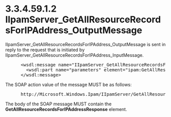 <html dir="LTR" xmlns:mshelp="http://msdn.microsoft.com/mshelp" xmlns:ddue="http://ddue.schemas.microsoft.com/authoring/2003/5" xmlns:xlink="http://www.w3.org/1999/xlink" xmlns:tool="http://www.microsoft.com/tooltip">
 <body>
 <div id="header">
 <h1 class="heading">3.3.4.59.1.2 IIpamServer_GetAllResourceRecordsForIPAddress_OutputMessage</h1>
 </div>
 <div id="mainSection">
 <div id="mainBody">
 <div id="allHistory" class="saveHistory"></div>
 <div id="sectionSection0" class="section" name="collapseableSection">
 

<p>IIpamServer_GetAllResourceRecordsForIPAddress_OutputMessage
is sent in reply to the request that is initiated by
IIpamServer_GetAllResourceRecordsForIPAddress_InputMessage.</p>

<dl>
<dd>
<div><pre> &lt;wsdl:message name=&quot;IIpamServer_GetAllResourceRecordsForIPAddress_OutputMessage&quot;&gt;
   &lt;wsdl:part name=&quot;parameters&quot; element=&quot;ipam:GetAllResourceRecordsForIPAddressResponse&quot; /&gt;
 &lt;/wsdl:message&gt;
</pre></div>
</dd></dl>

<p>The SOAP action value of the message MUST be as follows:</p>

<dl>
<dd>
<div><pre> http://Microsoft.Windows.Ipam/IIpamServer/GetAllResourceRecordsForIPAddressResponse
</pre></div>
</dd></dl>

<p>The body of the SOAP message MUST contain the <b>GetAllResourceRecordsForIPAddressResponse</b>
element.</p>


 </div>
 </div>
 </div>
 </body>
</html>